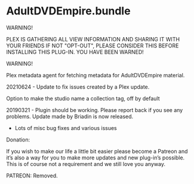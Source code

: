 # AdultDVDEmpire.bundle

WARNING!

PLEX IS GATHERING ALL VIEW INFORMATION AND SHARING IT WITH YOUR FRIENDS IF NOT "OPT-OUT", PLEASE CONSIDER THIS BEFORE INSTALLING THIS PLUG-IN. YOU HAVE BEEN WARNED!

WARNING!

Plex metadata agent for fetching metadata for AdultDVDEmpire material.

20210624 - Update to fix issues created by a Plex update.

Option to make the studio name a collection tag, off by default

20190321 - Plugin should be working. Please report back if you see any problems. Update made by Briadin is now released.

- Lots of misc bug fixes and various issues
    
Donation:

If you wish to make our life a little bit easier please become a Patreon and it’s also a way for you to make more updates and new plug-in’s possible. This is of course not a requirement and we still love you anyway.

PATREON: Removed.
